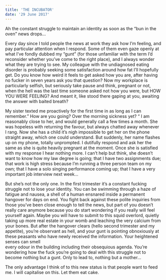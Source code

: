 ```yaml
---
title: 'THE INCUBATOR'
date: '29 June 2017'
---
```


Ah the constant struggle to maintain an identity as soon as the “bun in
the oven” news drops...

Every day since I told people the news at work they ask how I’m feeling, and
pay particular attention when I respond. Some of them even gaze openly at
what I’ve fondly dubbed my “gunt” (for those unfamiliar with the term I’d
reconsider whether you’ve come to the right place), and I always wonder
what they are trying to see. My colleague with the undiagnosed eating
disorder is probably seeking some satisfaction around how fat I’ll hopefully
get. Do you know how weird it feels to get asked how you are, after having no
fucker in seven years ask you that question? Now my workplace is particularly
selfish, but seriously take pause and think, pregnant or not, when the hell
was the last time someone asked not how you were, but HOW YOU WERE FEELING?
And meant it, like stood there gaping at you, awaiting the answer with baited
breath?


My sister texted me proactively for the first time in as long as I can
remember.” How are you going? Over the morning sickness yet? “ I am
reasonably close to her, and would generally call a few times a month. She
was hopeless with returning the favour, but always chatted away whenever I
rang. Now she has a child it’s nigh impossible to get her on the phone
straight away, which one could understand. But suddenly, her name flashes up
on my phone, totally unprompted. I dutifully respond and ask her the same as
she is quite heavily pregnant at the moment. Once she is satisfied with my
response I hear nothing more. I can’t help but think, she doesn’t want to
know how my law degree is going; that I have two assignments due; that work is high stress
because I’m running a three person team on my own; that I have a solo singing
performance coming up; that I have a very important job interview next week…


But she’s not the only one. In the first trimester it’s a constant fucking
struggle not to lose your identity. You can be swimming through a haze of
fatigue and nausea, a shell of a human ensnared inside a permanent hangover
for days on end. You fight back against these polite inquiries from those
you’ve been close enough to tell the news, but part of you doesn’t really
care anymore because you do start wondering if you really will feel yourself
again. Maybe you will have to submit to this squid overlord, quietly taking
up more real estate in your womb and leaching the very calcium from your
bones. But after the hangover clears (hello second trimester and my
appetite), you’re observant as hell, and your gunt is pointing obnoxiously
at these peasants who have newly received the information. Your heightened senses can smell  
every odour in the building including their obsequious agenda. You’re
wondering how the fuck you’re going to deal with this struggle not to become
nothing but a gunt. Only to lead to, nothing but a mother...


The only advantage I think of to this new status is that people want to feed
me. I will capitalise on this. Let them eat cake.
